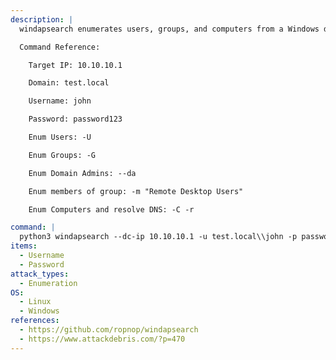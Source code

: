 ```yaml
---
description: |
  windapsearch enumerates users, groups, and computers from a Windows domain through LDAP queries. The following command enumerates all 3 of the above mentioned using provided credentials.

  Command Reference:

  	Target IP: 10.10.10.1

  	Domain: test.local

  	Username: john

  	Password: password123

  	Enum Users: -U

  	Enum Groups: -G

  	Enum Domain Admins: --da

  	Enum members of group: -m "Remote Desktop Users"

  	Enum Computers and resolve DNS: -C -r

command: |
  python3 windapsearch --dc-ip 10.10.10.1 -u test.local\\john -p password123 -U -G --da -m "Remote Desktop Users" -C -r
items:
  - Username
  - Password
attack_types:
  - Enumeration
OS:
  - Linux
  - Windows
references:
  - https://github.com/ropnop/windapsearch
  - https://www.attackdebris.com/?p=470
---
```

